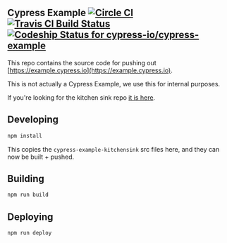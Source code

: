 ## Cypress Example [![Circle CI](https://circleci.com/gh/cypress-io/cypress-example.svg?style=svg)](https://circleci.com/gh/cypress-io/cypress-example) [![Travis CI Build Status](https://travis-ci.org/cypress-io/cypress-example.svg?branch=master)](https://travis-ci.org/cypress-io/cypress-example) [ ![Codeship Status for cypress-io/cypress-example](https://codeship.com/projects/63b71ec0-c850-0133-987c-12caa2fab171/status?branch=master)](https://codeship.com/projects/139291)

This repo contains the source code for pushing out [https://example.cypress.io](https://example.cypress.io).

This is not actually a Cypress Example, we use this for internal purposes.

If you're looking for the kitchen sink repo [it is here](https://github.com/cypress-io/cypress-example-kitchensink).

## Developing

```bash
npm install
```

This copies the `cypress-example-kitchensink` src files here, and they can now be built + pushed.

## Building

```bash
npm run build
```

## Deploying

```bash
npm run deploy
```


